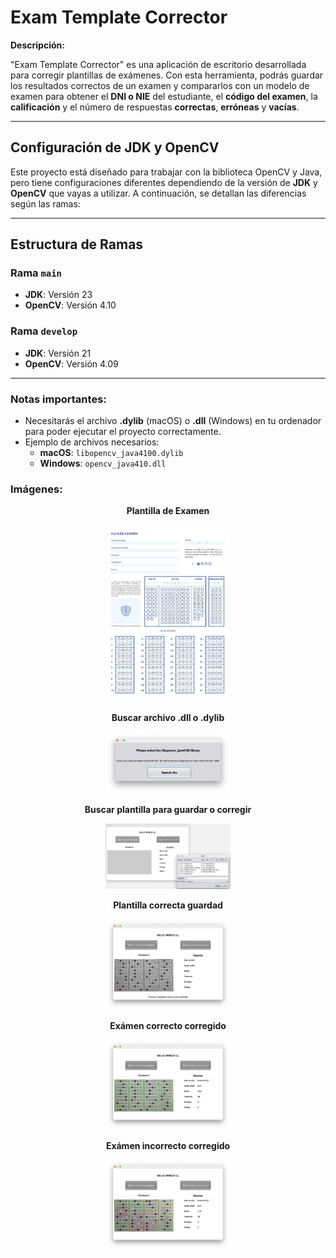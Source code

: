 # **Exam Template Corrector**

**Descripción:**

"Exam Template Corrector" es una aplicación de escritorio desarrollada para corregir plantillas de exámenes. Con esta herramienta, podrás guardar los resultados correctos de un examen y compararlos con un modelo de examen para obtener el **DNI o NIE** del estudiante, el **código del examen**, la **calificación** y el número de respuestas **correctas**, **erróneas** y **vacías**.

---

## **Configuración de JDK y OpenCV**

Este proyecto está diseñado para trabajar con la biblioteca OpenCV y Java, pero tiene configuraciones diferentes dependiendo de la versión de **JDK** y **OpenCV** que vayas a utilizar. A continuación, se detallan las diferencias según las ramas:

---

## **Estructura de Ramas**

### **Rama `main`**
- **JDK**: Versión 23
- **OpenCV**: Versión 4.10

### **Rama `develop`**
- **JDK**: Versión 21
- **OpenCV**: Versión 4.09

---

### **Notas importantes:**
  - Necesitarás el archivo **.dylib** (macOS) o **.dll** (Windows) en tu ordenador para poder ejecutar el proyecto correctamente.
  - Ejemplo de archivos necesarios:
    - **macOS**: `libopencv_java4100.dylib`
    - **Windows**: `opencv_java410.dll`

### **Imágenes:**

<div align="center">
  <p><strong>Plantilla de Examen</strong></p>
  <img src="src/Images/plantilla.jpg" width="200" alt="Imagen de ejemplo" />
</div>

<div align="center">
  <p><strong>Buscar archivo .dll o .dylib</strong></p>
  <img src="src/Images/imagen1.png" width="200" alt="Imagen de ejemplo" />
</div>

<div align="center">
  <p><strong>Buscar plantilla para guardar o corregir</strong></p>
  <img src="src/Images/imagen2.png" width="200" alt="Imagen de ejemplo" />
</div>

<div align="center">
  <p><strong>Plantilla correcta guardad</strong></p>
  <img src="src/Images/imagen3.png" width="200" alt="Imagen de ejemplo" />
</div>

<div align="center">
  <p><strong>Exámen correcto corregido</strong></p>
  <img src="src/Images/imagen4.png" width="200" alt="Imagen de ejemplo" />
</div>

<div align="center">
  <p><strong>Exámen incorrecto corregido</strong></p>
  <img src="src/Images/imagen5.png" width="200" alt="Imagen de ejemplo" />
</div>
